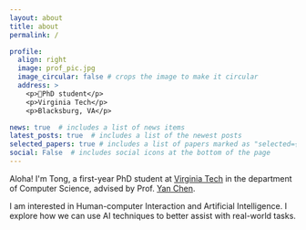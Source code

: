 ```yaml
---
layout: about
title: about
permalink: /

profile:
  align: right
  image: prof_pic.jpg
  image_circular: false # crops the image to make it circular
  address: >
    <p>🎒PhD student</p>
    <p>Virginia Tech</p>
    <p>Blacksburg, VA</p>

news: true  # includes a list of news items
latest_posts: true  # includes a list of the newest posts
selected_papers: true # includes a list of papers marked as "selected={true}"
social: False  # includes social icons at the bottom of the page
---
```


Aloha! I'm Tong, a first-year PhD student at [Virginia Tech](https://www.vt.edu/) in the department of Computer Science, advised by Prof. [Yan Chen](https://chensivan.github.io/).

I am interested in Human-computer Interaction and Artificial Intelligence. I explore how we can use AI techniques to better assist with real-world tasks.

